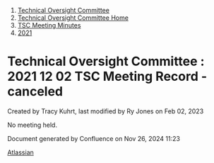 1. [Technical Oversight Committee](index.html)
2. [Technical Oversight Committee Home](Technical-Oversight-Committee-Home_21430274.html)
3. [TSC Meeting Minutes](TSC-Meeting-Minutes_21448544.html)
4. [2021](2021_21452508.html)

# Technical Oversight Committee : 2021 12 02 TSC Meeting Record - canceled

Created by Tracy Kuhrt, last modified by Ry Jones on Feb 02, 2023

No meeting held.

Document generated by Confluence on Nov 26, 2024 11:23

[Atlassian](http://www.atlassian.com/)
